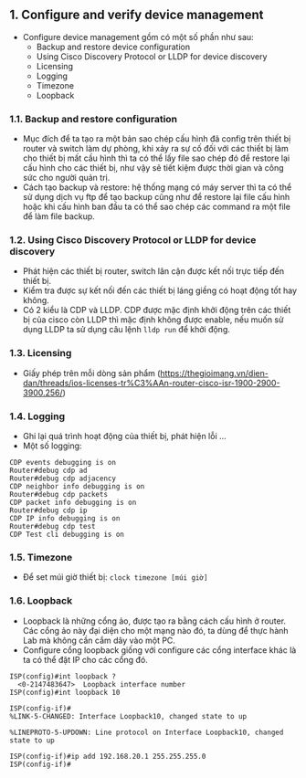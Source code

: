 ## 1. Configure and verify device management
- Configure device management gồm có một số phần như sau:
	<ul>
	<li>Backup and restore device configuration</li>
	<li>Using Cisco Discovery Protocol or LLDP for device discovery</li>
	<li>Licensing</li>
	<li>Logging</li>
	<li>Timezone</li>
	<li>Loopback</li>
	</ul>
### 1.1. Backup and restore configuration
- Mục đích để ta tạo ra một bản sao chép cấu hình đã config trên thiết bị router và switch làm dự phòng, khi xảy ra sự cố đối với các thiết bị làm cho thiết bị mất cầu hình thì ta có thể lấy file sao chép đó để restore lại cấu hình cho các thiết bị, như vậy sẽ tiết kiệm được thời gian và công sức cho người quản trị.
- Cách tạo backup và restore: hệ thống mạng có máy server thì ta có thể sử dụng dịch vụ ftp để tạo backup cũng như để restore lại file cấu hình hoặc khi cấu hình ban đầu ta có thể sao chép các command ra một file để làm file backup.

### 1.2. Using Cisco Discovery Protocol or LLDP for device discovery
- Phát hiện các thiết bị router, switch lân cận được kết nối trực tiếp đến thiết bị.
- Kiểm tra được sự kết nối đến các thiết bị láng giềng có hoạt động tốt hay không.
- Có 2 kiểu là CDP và LLDP. CDP được mặc định khởi động trên các thiết bị của cisco còn LLDP thì mặc định không được enable, nếu muốn sử dụng LLDP ta sử dụng câu lệnh `lldp run` để khởi động.

### 1.3. Licensing
- Giấy phép trên mỗi dòng sản phẩm (https://thegioimang.vn/dien-dan/threads/ios-licenses-tr%C3%AAn-router-cisco-isr-1900-2900-3900.256/)

### 1.4. Logging
- Ghi lại quá trình hoạt động của thiết bị, phát hiện lỗi ...
- Một số logging:

```Router#debug cdp events 
CDP events debugging is on
Router#debug cdp ad
Router#debug cdp adjacency 
CDP neighbor info debugging is on
Router#debug cdp packets 
CDP packet info debugging is on
Router#debug cdp ip 
CDP IP info debugging is on
Router#debug cdp test
CDP Test cli debugging is on
```

### 1.5. Timezone
- Để set múi giờ thiết bị: `clock timezone [múi giờ]`

### 1.6. Loopback
- Loopback là những cổng ảo, được tạo ra bằng cách cấu hình ở router. Các cổng ảo này đại diện cho một mạng nào đó, ta dùng để thực hành Lab mà không cần cắm dây vào một PC.
- Configure cổng loopback giống với configure các cổng interface khác là ta có thể đặt IP cho các cổng đó.

``` 
ISP(config)#int loopback ?
  <0-2147483647>  Loopback interface number
ISP(config)#int loopback 10

ISP(config-if)#
%LINK-5-CHANGED: Interface Loopback10, changed state to up

%LINEPROTO-5-UPDOWN: Line protocol on Interface Loopback10, changed state to up

ISP(config-if)#ip add 192.168.20.1 255.255.255.0
ISP(config-if)#
```

